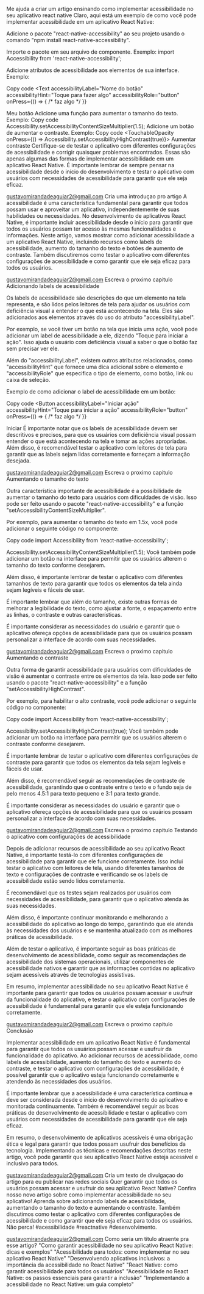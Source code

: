 Me ajuda a criar um artigo ensinando como implementar acessibilidade no seu aplicativo react native
Claro, aqui está um exemplo de como você pode implementar acessibilidade em um aplicativo React Native:

Adicione o pacote "react-native-accessibility" ao seu projeto usando o comando "npm install react-native-accessibility".

Importe o pacote em seu arquivo de componente. Exemplo: import Accessibility from 'react-native-accessibility';

Adicione atributos de acessibilidade aos elementos de sua interface. Exemplo:

Copy code
<Text
  accessibilityLabel="Nome do botão"
  accessibilityHint="Toque para fazer algo"
  accessibilityRole="button"
  onPress={() => { /* faz algo */ }}
>
  Meu botão
</Text>
Adicione uma função para aumentar o tamanho do texto. Exemplo:
Copy code
Accessibility.setAccessibilityContentSizeMultiplier(1.5);
Adicione um botão de aumentar o contraste. Exemplo:
Copy code
<TouchableOpacity onPress={() => Accessibility.setAccessibilityHighContrast(true)}>
  <Text>Aumentar contraste</Text>
</TouchableOpacity>
Certifique-se de testar o aplicativo com diferentes configurações de acessibilidade e corrigir quaisquer problemas encontrados.
Essas são apenas algumas das formas de implementar acessibilidade em um aplicativo React Native. É importante lembrar de sempre pensar na acessibilidade desde o início do desenvolvimento e testar o aplicativo com usuários com necessidades de acessibilidade para garantir que ele seja eficaz.




gustavomirandadeaguiar2@gmail.com
Cria uma introduçao pro artigo
A acessibilidade é uma característica fundamental para garantir que todos possam usar e aproveitar um aplicativo, independentemente de suas habilidades ou necessidades. No desenvolvimento de aplicativos React Native, é importante incluir acessibilidade desde o início para garantir que todos os usuários possam ter acesso às mesmas funcionalidades e informações. Neste artigo, vamos mostrar como adicionar acessibilidade a um aplicativo React Native, incluindo recursos como labels de acessibilidade, aumento do tamanho do texto e botões de aumento de contraste. Também discutiremos como testar o aplicativo com diferentes configurações de acessibilidade e como garantir que ele seja eficaz para todos os usuários.




gustavomirandadeaguiar2@gmail.com
Escreva o proximo capitulo
Adicionando labels de acessibilidade

Os labels de acessibilidade são descrições do que um elemento na tela representa, e são lidos pelos leitores de tela para ajudar os usuários com deficiência visual a entender o que está acontecendo na tela. Eles são adicionados aos elementos através do uso do atributo "accessibilityLabel".

Por exemplo, se você tiver um botão na tela que inicia uma ação, você pode adicionar um label de acessibilidade a ele, dizendo "Toque para iniciar a ação". Isso ajuda o usuário com deficiência visual a saber o que o botão faz sem precisar ver ele.

Além do "accessibilityLabel", existem outros atributos relacionados, como "accessibilityHint" que fornece uma dica adicional sobre o elemento e "accessibilityRole" que especifica o tipo de elemento, como botão, link ou caixa de seleção.

Exemplo de como adicionar o label de acessibilidade em um botão:

Copy code
<Button
  accessibilityLabel="Iniciar ação"
  accessibilityHint="Toque para iniciar a ação"
  accessibilityRole="button"
  onPress={() => { /* faz algo */ }}
>
  Iniciar
</Button>
É importante notar que os labels de acessibilidade devem ser descritivos e precisos, para que os usuários com deficiência visual possam entender o que está acontecendo na tela e tomar as ações apropriadas. Além disso, é recomendável testar o aplicativo com leitores de tela para garantir que as labels sejam lidas corretamente e forneçam a informação desejada.




gustavomirandadeaguiar2@gmail.com
Escreva o proximo capitulo
Aumentando o tamanho do texto

Outra característica importante de acessibilidade é a possibilidade de aumentar o tamanho do texto para usuários com dificuldades de visão. Isso pode ser feito usando o pacote "react-native-accessibility" e a função "setAccessibilityContentSizeMultiplier".

Por exemplo, para aumentar o tamanho do texto em 1.5x, você pode adicionar o seguinte código no componente:

Copy code
import Accessibility from 'react-native-accessibility';

Accessibility.setAccessibilityContentSizeMultiplier(1.5);
Você também pode adicionar um botão na interface para permitir que os usuários alterem o tamanho do texto conforme desejarem.

Além disso, é importante lembrar de testar o aplicativo com diferentes tamanhos de texto para garantir que todos os elementos da tela ainda sejam legíveis e fáceis de usar.

É importante lembrar que além do tamanho, existe outras formas de melhorar a legibilidade do texto, como ajustar a fonte, o espaçamento entre as linhas, o contraste e outras características.

É importante considerar as necessidades do usuário e garantir que o aplicativo ofereça opções de acessibilidade para que os usuários possam personalizar a interface de acordo com suas necessidades.




gustavomirandadeaguiar2@gmail.com
Escreva o proximo capitulo
Aumentando o contraste

Outra forma de garantir acessibilidade para usuários com dificuldades de visão é aumentar o contraste entre os elementos da tela. Isso pode ser feito usando o pacote "react-native-accessibility" e a função "setAccessibilityHighContrast".

Por exemplo, para habilitar o alto contraste, você pode adicionar o seguinte código no componente:

Copy code
import Accessibility from 'react-native-accessibility';

Accessibility.setAccessibilityHighContrast(true);
Você também pode adicionar um botão na interface para permitir que os usuários alterem o contraste conforme desejarem.

É importante lembrar de testar o aplicativo com diferentes configurações de contraste para garantir que todos os elementos da tela sejam legíveis e fáceis de usar.

Além disso, é recomendável seguir as recomendações de contraste de acessibilidade, garantindo que o contraste entre o texto e o fundo seja de pelo menos 4.5:1 para texto pequeno e 3:1 para texto grande.

É importante considerar as necessidades do usuário e garantir que o aplicativo ofereça opções de acessibilidade para que os usuários possam personalizar a interface de acordo com suas necessidades.




gustavomirandadeaguiar2@gmail.com
Escreva o proximo capitulo
Testando o aplicativo com configurações de acessibilidade

Depois de adicionar recursos de acessibilidade ao seu aplicativo React Native, é importante testá-lo com diferentes configurações de acessibilidade para garantir que ele funcione corretamente. Isso inclui testar o aplicativo com leitores de tela, usando diferentes tamanhos de texto e configurações de contraste e verificando se os labels de acessibilidade estão sendo lidos corretamente.

É recomendável que os testes sejam realizados por usuários com necessidades de acessibilidade, para garantir que o aplicativo atenda às suas necessidades.

Além disso, é importante continuar monitorando e melhorando a acessibilidade do aplicativo ao longo do tempo, garantindo que ele atenda às necessidades dos usuários e se mantenha atualizado com as melhores práticas de acessibilidade.

Além de testar o aplicativo, é importante seguir as boas práticas de desenvolvimento de acessibilidade, como seguir as recomendações de acessibilidade dos sistemas operacionais, utilizar componentes de acessibilidade nativos e garantir que as informações contidas no aplicativo sejam acessíveis através de tecnologias assistivas.

Em resumo, implementar acessibilidade no seu aplicativo React Native é importante para garantir que todos os usuários possam acessar e usufruir da funcionalidade do aplicativo, e testar o aplicativo com configurações de acessibilidade é fundamental para garantir que ele esteja funcionando corretamente.




gustavomirandadeaguiar2@gmail.com
Escreva o proximo capitulo
Conclusão

Implementar acessibilidade em um aplicativo React Native é fundamental para garantir que todos os usuários possam acessar e usufruir da funcionalidade do aplicativo. Ao adicionar recursos de acessibilidade, como labels de acessibilidade, aumento do tamanho do texto e aumento do contraste, e testar o aplicativo com configurações de acessibilidade, é possível garantir que o aplicativo esteja funcionando corretamente e atendendo às necessidades dos usuários.

É importante lembrar que a acessibilidade é uma característica contínua e deve ser considerada desde o início do desenvolvimento do aplicativo e monitorada continuamente. Também é recomendável seguir as boas práticas de desenvolvimento de acessibilidade e testar o aplicativo com usuários com necessidades de acessibilidade para garantir que ele seja eficaz.

Em resumo, o desenvolvimento de aplicativos acessíveis é uma obrigação ética e legal para garantir que todos possam usufruir dos benefícios da tecnologia. Implementando as técnicas e recomendações descritas neste artigo, você pode garantir que seu aplicativo React Native esteja acessível e inclusivo para todos.




gustavomirandadeaguiar2@gmail.com
Cria um texto de divulgaçao do artigo para eu publicar nas redes sociais
Quer garantir que todos os usuários possam acessar e usufruir do seu aplicativo React Native? Confira nosso novo artigo sobre como implementar acessibilidade no seu aplicativo! Aprenda sobre adicionando labels de acessibilidade, aumentando o tamanho do texto e aumentando o contraste. Também discutimos como testar o aplicativo com diferentes configurações de acessibilidade e como garantir que ele seja eficaz para todos os usuários. Não perca! #acessibilidade #reactnative #desenvolvimento.




gustavomirandadeaguiar2@gmail.com
Como seria um titulo atraente pra esse artigo?
"Como garantir acessibilidade no seu aplicativo React Native: dicas e exemplos"
"Acessibilidade para todos: como implementar no seu aplicativo React Native"
"Desenvolvendo aplicativos inclusivos: a importância da acessibilidade no React Native"
"React Native: como garantir acessibilidade para todos os usuários"
"Acessibilidade no React Native: os passos essenciais para garantir a inclusão"
"Implementando a acessibilidade no React Native: um guia completo"